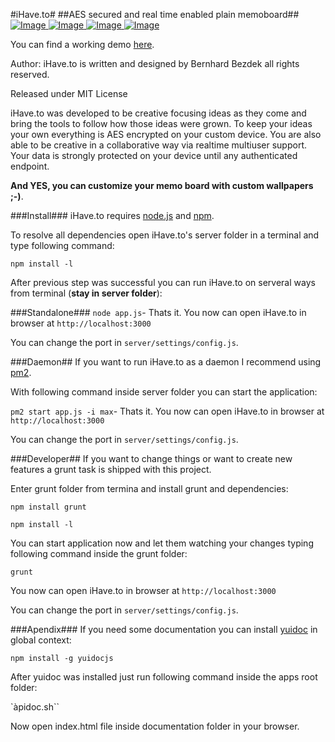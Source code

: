 #iHave.to#
##AES secured and real time enabled plain memoboard##
[ ![Image](http://5.45.102.42/img/preview/desktop/8.png "iHave.to memoboard view") ](http://5.45.102.42/)
[ ![Image](http://5.45.102.42/img/preview/desktop/7.png "iHave.to edit view") ](http://5.45.102.42/)
[ ![Image](http://5.45.102.42/img/preview/desktop/6.png "iHave.to workspaces view") ](http://5.45.102.42/)
[ ![Image](http://5.45.102.42/img/preview/mobile/mobile.png "iHave.to on a mobile device") ](http://5.45.102.42/)

You can find a working demo [here](http://5.45.102.42).

Author:
iHave.to is written and designed by Bernhard Bezdek all rights reserved.

Released under MIT License


iHave.to was developed to be creative focusing ideas as they come and bring the tools to follow how those ideas were grown.
To keep your ideas your own everything is AES encrypted on your custom device.
You are also able to be creative in a collaborative way via realtime multiuser support.
Your data is strongly protected on your device until any authenticated endpoint.

**And YES, you can customize your memo board with custom wallpapers ;-)**.

###Install###
iHave.to requires [node.js](http://nodejs.org/ "The node.js environment") and [npm](https://npmjs.org/ "Node Packaged Modules").


To resolve all dependencies open iHave.to's server folder in a terminal and type following command:

``npm install -l``

After previous step was successful you can run iHave.to on serveral ways from terminal (**stay in server folder**):


###Standalone###
``node app.js``- Thats it. You now can open iHave.to in browser at ``http://localhost:3000``

You can change the port in ``server/settings/config.js``.


###Daemon##
If you want to run iHave.to as a daemon I recommend using [pm2](https://npmjs.org/package/pm2 "Modern CLI process manager for Node apps with a builtin load-balancer").

With following command inside server folder you can start the application:

``pm2 start app.js -i max``- Thats it. You now can open iHave.to in browser at ``http://localhost:3000``

You can change the port in ``server/settings/config.js``.
 
###Developer##
If you want to change things or want to create new features a grunt task is shipped with this project.

Enter grunt folder from termina and install grunt and dependencies:

``npm install grunt``

``npm install -l``

You can start application now and let them watching your changes typing following command inside the grunt folder:

``grunt``

You now can open iHave.to in browser at ``http://localhost:3000``

You can change the port in ``server/settings/config.js``.


###Apendix###
If you need some documentation you can install [yuidoc](https://npmjs.org/package/yuidocjs) in global context:

``npm install -g yuidocjs``

After yuidoc was installed just run following command inside the apps root folder:

`àpidoc.sh``

Now open index.html file inside documentation folder in your browser.

